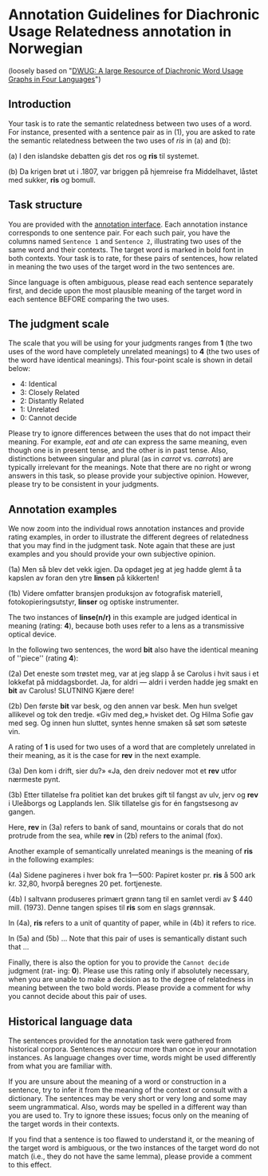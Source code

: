 # Annotation Guidelines for Diachronic Usage Relatedness annotation in Norwegian

(loosely based on "[DWUG: A large Resource of Diachronic Word Usage Graphs in Four Languages](https://arxiv.org/abs/2104.08540)")

## Introduction

Your task is to rate the semantic relatedness between two uses of a word. For instance, presented with a sentence pair as in (1), you are asked to rate the
semantic relatedness between the two uses of _ris_ in (a) and (b):

(a) I den islandske debatten gis det ros og **ris** til systemet.

(b) Da krigen brøt ut i .1807, var briggen på hjemreise fra Middelhavet, låstet med sukker, **ris** og bomull.

## Task structure

You are provided with the [annotation interface](https://durel.ims.uni-stuttgart.de/).
Each annotation instance corresponds to one sentence pair. For each such pair, you have the columns
named `Sentence 1` and `Sentence 2`, illustrating two uses of the same word and
their contexts. The target word is marked in bold font in both contexts. Your task is
to rate, for these pairs of sentences, how related in meaning the two uses of the target
word in the two sentences are.

Since language is often ambiguous, please read each sentence separately first, and
decide upon the most plausible meaning of the target word in each sentence BEFORE
comparing the two uses.

## The judgment scale

The scale that you will be using for your judgments ranges
from **1** (the two uses of the word have completely unrelated meanings) to **4** (the two
uses of the word have identical meanings).
This four-point scale is shown in detail below:

* 4: Identical
* 3: Closely Related
* 2: Distantly Related
* 1: Unrelated
* 0: Cannot decide


Please try to ignore differences between the uses that do not impact their meaning.
For example, _eat_ and _ate_ can express the same meaning, even though one is in present
tense, and the other is in past tense. Also, distinctions between singular and plural
(as in _carrot_ vs. _carrots_) are typically irrelevant for the meanings.
Note that there are no right or wrong answers in this task, so please provide your
subjective opinion. However, please try to be consistent in your judgments.

## Annotation examples

We now zoom into the individual rows annotation instances and provide rating examples, in order to illustrate the different degrees of relatedness
that you may find in the judgment task.
Note again that these are just examples and you should provide your own subjective opinion.

(1a) Men så blev det vekk igjen. Da opdaget jeg at jeg hadde glemt å ta kapslen av foran den ytre **linsen** på kikkerten!

(1b) Videre omfatter bransjen produksjon av fotografisk materiell, fotokopieringsutstyr, **linser** og optiske instrumenter.

The two instances of **linse(n/r)** in this example are judged identical in meaning (rating: **4**),
because both uses refer to a lens as a transmissive optical device.

In the following two sentences, the word **bit** also have the identical meaning of ''piece'' (rating **4**):

(2a) Det eneste som trøstet meg, var at jeg slapp å se Carolus i hvit saus i et lokkefat på middagsbordet. Ja, for aldri — aldri i verden hadde jeg smakt en **bit** av Carolus! SLUTNING Kjære dere!

(2b) Den første **bit** var besk, og den annen var besk. Men hun svelget allikevel og tok den tredje. «Giv med deg,» hvisket det. Og Hilma Sofie gav med seg. Og innen hun sluttet, syntes henne smaken så søt som søteste vin.

A rating of **1** is used for two uses of a word that are completely unrelated in their
meaning, as it is the case for **rev** in the next example.

(3a) Den kom i drift, sier du?» «Ja, den dreiv nedover mot et **rev** utfor nærmeste pynt.

(3b) Etter tillatelse fra politiet kan det brukes gift til fangst av ulv, jerv og **rev** i Uleåborgs og Lapplands len. Slik tillatelse gis for én fangstsesong av gangen.

Here, **rev** in (3a) refers to bank of sand, mountains or corals that do not protrude from the sea, while **rev** in (2b) refers to the animal (fox).

Another example of semantically unrelated meanings is the meaning of **ris** in the following examples:

(4a) Sidene pagineres i hver bok fra 1—500: Papiret koster pr. **ris** å 500 ark kr. 32,80, hvorpå beregnes 20 pet. fortjeneste.

(4b) I saltvann produseres primært grønn tang til en samlet verdi av $ 440 mill. (1973). Denne tangen spises til **ris** som en slags grønnsak.

In (4a), **ris** refers to a unit of quantity of paper, while in (4b) it refers to rice.

In (5a) and (5b) ...
Note that this pair of uses is semantically distant such that ...

Finally, there is also the option for you to provide the `Cannot decide` judgment (rat-
ing: **0**).
Please use this rating only if absolutely necessary, when you are unable to
make a decision as to the degree of relatedness in meaning between the two bold
words.
Please provide a comment for why you cannot decide about this pair of uses.

## Historical language data

The sentences provided for the annotation task were gathered from historical corpora.
Sentences may occur more than once in your annotation instances.
As language changes over time, words might be used differently from what you are
familiar with.

If you are unsure about the meaning of a word or construction in a
sentence, try to infer it from the meaning of the context or consult with a dictionary.
The sentences may be very short or very long and some may seem ungrammatical.
Also, words may be spelled in a different way than you are used to.
Try to ignore these issues; focus only on the meaning of the target words in their
contexts.

If you find that a sentence is too flawed to understand it, or the meaning of
the target word is ambiguous, or the two instances of the target word do not match
(i.e., they do not have the same lemma), please provide a comment to this effect.
